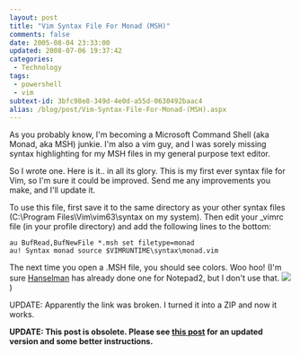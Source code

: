 ```yaml
---
layout: post
title: "Vim Syntax File For Monad (MSH)"
comments: false
date: 2005-08-04 23:33:00
updated: 2008-07-06 19:37:42
categories:
 - Technology
tags:
 - powershell
 - vim
subtext-id: 3bfc98e8-349d-4e0d-a55d-0630492baac4
alias: /blog/post/Vim-Syntax-File-For-Monad-(MSH).aspx
---
```



As you probably know, I'm becoming a Microsoft Command Shell (aka Monad, aka MSH) junkie. I'm also a vim guy, and I was sorely missing syntax highlighting for my MSH files in my general purpose text editor. 

So I wrote one. Here is it.. in all its glory. This is my first ever syntax file for Vim, so I'm sure it could be improved. Send me any improvements you make, and I'll update it. 

To use this file, first save it to the same directory as your other syntax files (C:\Program Files\Vim\vim63\syntax on my system). Then edit your _vimrc file (in your profile directory) and add the following lines to the bottom: 
    
    
    au BufRead,BufNewFile *.msh set filetype=monad
    au! Syntax monad source $VIMRUNTIME\syntax\monad.vim
    

The next time you open a .MSH file, you should see colors. Woo hoo! (I'm sure [Hanselman](http://www.hanselman.com/blog/default.aspx) has already done one for Notepad2, but I don't use that. ![](/Files/smile1.gif)) 

UPDATE: Apparently the link was broken. I turned it into a ZIP and now it works. 

**UPDATE: This post is obsolete. Please see **[**this post**](/archive/2005/08/12/6812.aspx)** for an updated version and some better instructions.**
